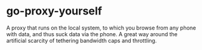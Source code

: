 # go-proxy-yourself
A proxy that runs on the local system, to which you browse from any phone with data, and thus suck data via the phone. A great way around the artificial scarcity of tethering bandwidth caps and throttling.

